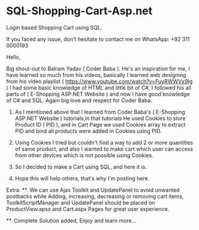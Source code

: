 # SQL-Shopping-Cart-Asp.net
Login based Shopping Cart using SQL.


If you faced any issue, don't hesitate to contact me on WhatsApp: +92 311 0000193

Hello, 

Big shout-out to Balram Yadav ( Coder Baba ). He's an inspiration for me, I have learned so much from his videos, basically I learned web designing from his video playlist ( https://www.youtube.com/watch?v=FuyRWWVx9Ig ) I had some basic knowledge of HTML and little bit of C#, I followed his all parts of ( E-Shopping ASP.NET Website ) and now I have good knowledge of C# and SQL. Again big love and respect for Coder Baba.


1. As I mentioned above that I learned from Coder Baba's ( E-Shopping ASP.NET Website ) tutorials,in that tutorials He used Cookies to store Product ID ( PID ), and in Cart Page we used Cookies array to extract PID and bind all products were added in Cookies using PID.

2. Using Cookies I tried but couldn't find a way to add 2 or more quantities of same product, and also I wanted to make cart which user can access from other devices which is not possible using Cookies.

3. So I decided to make a Cart using SQL, and here it is.

4. Hope this will help others, that's why I'm posting here.


Extra:
      **. We can use Ajax Toolkit and UpdatePanel to avoid unwanted postbacks while Adding, increasing, decreasing or removing cart items, ToolkitScriptManager and UpdatePanel should be placed on ProductView.apsx and Cart.aspx Pages for great user experience.

**. Complete Solution added, Enjoy and learn more...
